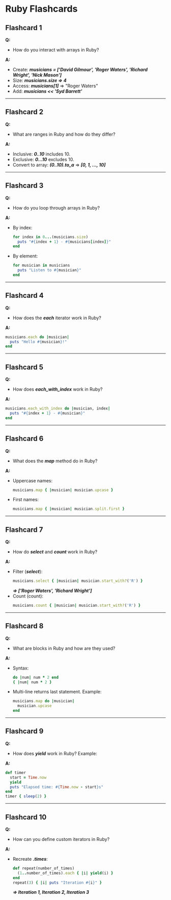 # Ruby Flashcards

## Flashcard 1  
**Q:**  
- How do you interact with arrays in Ruby?

**A:**  
- Create: ***musicians = ['David Gilmour', 'Roger Waters', 'Richard Wright', 'Nick Mason']***
- Size: ***musicians.size => 4***
- Access: ***musicians[1]*** => "Roger Waters"
- Add: ***musicians << 'Syd Barrett'***
---

## Flashcard 2  
**Q:**  
- What are ranges in Ruby and how do they differ?

**A:**  
- Inclusive: ***0..10*** includes 10.
- Exclusive: ***0...10*** excludes 10.
- Convert to array: ***(0..10).to_a*** => ***[0, 1, ..., 10]***
---

## Flashcard 3  
**Q:**  
- How do you loop through arrays in Ruby?

**A:**  
- By index:
  ```ruby
  for index in 0...(musicians.size)
    puts "#{index + 1} - #{musicians[index]}"
  end
  ```
- By element:
  ```ruby
  for musician in musicians
    puts "Listen to #{musician}"
  end
  ```
---

## Flashcard 4  
**Q:**  
- How does the ***each*** iterator work in Ruby?

**A:**  
```ruby
musicians.each do |musician|
  puts "Hello #{musician}!"
end
```
---

## Flashcard 5  
**Q:**  
- How does ***each_with_index*** work in Ruby?

**A:**  
  ```ruby
  musicians.each_with_index do |musician, index|
    puts "#{index + 1} - #{musician}"
  end
  ```
---

## Flashcard 6  
**Q:**  
- What does the ***map*** method do in Ruby?

**A:**  
- Uppercase names:
  ```ruby
  musicians.map { |musician| musician.upcase }
  ```
- First names:
  ```ruby
  musicians.map { |musician| musician.split.first }
  ```
---

## Flashcard 7  
**Q:**  
- How do ***select*** and ***count*** work in Ruby?

**A:**
- Filter (***select***):
  ```ruby
  musicians.select { |musician| musician.start_with?('R') }
  ```
  ***=> ['Roger Waters', 'Richard Wright']***
- Count (count):
  ```ruby
  musicians.count { |musician| musician.start_with?('R') }
  ```
---

## Flashcard 8  
**Q:**  
- What are blocks in Ruby and how are they used?

**A:**
- Syntax:
  ```ruby
  do |num| num * 2 end  
  { |num| num * 2 }
  ```
- Multi-line returns last statement. Example:
  ```ruby
  musicians.map do |musician|
    musician.upcase
  end
  ```
---

## Flashcard 9  
**Q:**  
- How does ***yield*** work in Ruby? Example:

**A:**  
```ruby
def timer
  start = Time.now
  yield
  puts "Elapsed time: #{Time.now - start}s"
end
timer { sleep(2) }
```
---

## Flashcard 10  
**Q:**  
- How can you define custom iterators in Ruby?

**A:**  
- Recreate ***.times***:
  ```ruby
  def repeat(number_of_times)
    (1..number_of_times).each { |i| yield(i) }
  end
  repeat(3) { |i| puts "Iteration #{i}" }
  ```
  ***=> Iteration 1, Iteration 2, Iteration 3***
